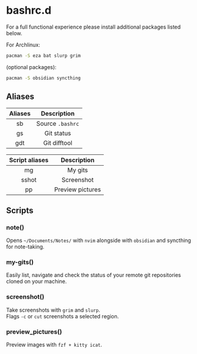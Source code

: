 
# bashrc.d

For a full functional experience please install additional packages listed below.

For Archlinux:
```bash
pacman -S eza bat slurp grim
```
(optional packages):
```bash
pacman -S obsidian syncthing
```

## Aliases

| Aliases | Description      |
|:-------:|:----------------:|
| sb      | Source `.bashrc` |
| gs      | Git status       |
| gdt     | Git difftool     |

| Script aliases | Description      |
|:--------------:|:----------------:|
| mg             | My gits          |
| sshot          | Screenshot       |
| pp             | Preview pictures |

## Scripts

### note()

Opens `~/Documents/Notes/` with `nvim` alongside with `obsidian` and syncthing for note-taking.

### my-gits()

Easily list, navigate and check the status of your remote git repositories cloned on your machine.

### screenshot()

Take screenshots with `grim` and `slurp`.  
Flags `-c` or `cut` screenshots a selected region.

### preview_pictures()

Preview images with `fzf + kitty icat`.
